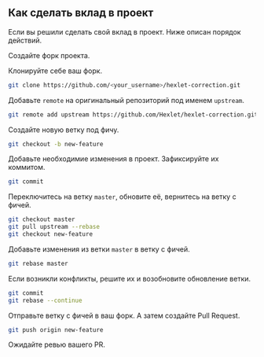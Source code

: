 ## Как сделать вклад в проект
Если вы решили сделать свой вклад в проект. Ниже описан порядок действий.

Создайте форк проекта.

Клонируйте себе ваш форк.
```bash
git clone https://github.com/<your_username>/hexlet-correction.git
```

Добавьте `remote` на оригинальный репозиторий под именем `upstream`.
```bash
git remote add upstream https://github.com/Hexlet/hexlet-correction.git
```

Создайте новую ветку под фичу.
```bash
git checkout -b new-feature
```

Добавьте необходимие изменения в проект. Зафиксируйте их коммитом.
```bash
git commit
```

Переключитесь на ветку `master`, обновите её, вернитесь на ветку с фичей.
```bash
git checkout master
git pull upstream --rebase
git checkout new-feature
```

Добавьте изменения из ветки `master` в ветку с фичей.
```bash
git rebase master
```

Если возникли конфликты, решите их и возобновите обновление ветки.
```bash
git commit
git rebase --continue
```

Отправьте ветку с фичей в ваш форк. А затем создайте Pull Request.
```bash
git push origin new-feature
```

Ожидайте ревью вашего PR.
